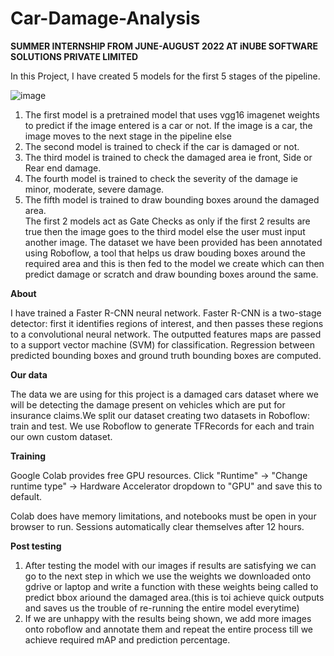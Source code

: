 # Car-Damage-Analysis

**SUMMER INTERNSHIP FROM JUNE-AUGUST 2022 AT iNUBE SOFTWARE SOLUTIONS PRIVATE LIMITED**

In this Project, I have created 5 models for the first 5 stages of the pipeline. 

![image](https://user-images.githubusercontent.com/79797947/181877790-ecef2998-d5bb-4d43-884c-45b8b6b11977.png)

1. The first model is a pretrained model that uses vgg16 imagenet weights to predict if the image entered is a car or not. If the image is a car, the image moves to the next stage in the pipeline else 
2. The second model is trained to check if the car is damaged or not. 
3. The third model is trained to check the damaged area ie front, Side or Rear end damage.
4. The fourth model is trained to check the severity of the damage ie minor, moderate, severe damage.
5. The fifth model is trained to draw bounding boxes around the damaged area.  
The first 2 models act as Gate Checks as only if the first 2 results are true then the image goes to the third model else the user must input another image. 
The dataset we have been provided has been annotated using Roboflow, a tool that helps us draw bouding boxes around the required area and this is then fed to the model we create which can then predict damage or scratch and draw bounding boxes around the same. 

**About**

I have trained a Faster R-CNN neural network. Faster R-CNN is a two-stage detector: first it identifies regions of interest, and then passes these regions to a convolutional neural network. The outputted features maps are passed to a support vector machine (SVM) for classification. Regression between predicted bounding boxes and ground truth bounding boxes are computed.

**Our data**

The data we are using for this project is a damaged cars dataset where we will be detecting the damage present on vehicles which are put for insurance claims.We split our dataset creating two datasets in Roboflow: train and test. We use Roboflow to generate TFRecords for each and train our own custom dataset.

**Training**

Google Colab provides free GPU resources. Click "Runtime" → "Change runtime type" → Hardware Accelerator dropdown to "GPU" and save this to default.

Colab does have memory limitations, and notebooks must be open in your browser to run. Sessions automatically clear themselves after 12 hours.


**Post testing**
1. After testing the model with our images if results are satisfying we can go to the next step in which we use the weights we downloaded onto gdrive or laptop and write a function with these weights being called to predict bbox ariound the damaged area.(this is toi achieve quick outputs and saves us the trouble of re-running the entire model everytime) 
2. If we are unhappy with the results being shown, we add more images onto roboflow and annotate them and repeat the entire process till we achieve required mAP and prediction percentage. 
